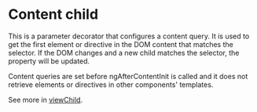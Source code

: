 
# Content child

This is a parameter decorator that configures a content query. It is used to get the first element or directive in the DOM content that matches the selector. If the DOM changes and a new child matches the selector, the property will be updated.

Content queries are set before ngAfterContentInit is called and it does not retrieve elements or directives in other components' templates.

See more in [viewChild](viewChild.md).